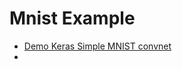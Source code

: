 # Mnist Example

* [Demo Keras Simple MNIST convnet](https://keras.io/examples/vision/mnist_convnet/)
* 
